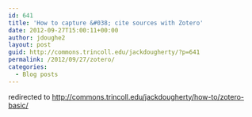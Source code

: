```yaml
---
id: 641
title: 'How to capture &#038; cite sources with Zotero'
date: 2012-09-27T15:00:11+00:00
author: jdoughe2
layout: post
guid: http://commons.trincoll.edu/jackdougherty/?p=641
permalink: /2012/09/27/zotero/
categories:
  - Blog posts
---
```

redirected to <http://commons.trincoll.edu/jackdougherty/how-to/zotero-basic/>
